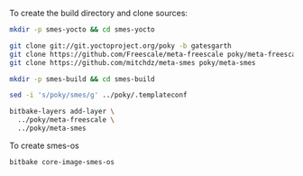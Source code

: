 
To create the build directory and clone sources:
```bash
mkdir -p smes-yocto && cd smes-yocto

git clone git://git.yoctoproject.org/poky -b gatesgarth
git clone https://github.com/Freescale/meta-freescale poky/meta-freescale
git clone https://github.com/mitchdz/meta-smes poky/meta-smes

mkdir -p smes-build && cd smes-build

sed -i 's/poky/smes/g' ../poky/.templateconf

bitbake-layers add-layer \
  ../poky/meta-freescale \
  ../poky/meta-smes
```

To create smes-os
```bash
bitbake core-image-smes-os
```
